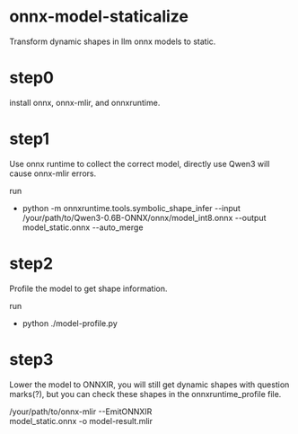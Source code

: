 # onnx-model-staticalize
Transform dynamic shapes in llm onnx models to static.

# step0
install onnx, onnx-mlir, and onnxruntime.

# step1
Use onnx runtime to collect the correct model, directly use Qwen3 will cause onnx-mlir errors.
 
run 
- python -m onnxruntime.tools.symbolic_shape_infer --input /your/path/to/Qwen3-0.6B-ONNX/onnx/model_int8.onnx --output model_static.onnx --auto_merge

# step2
Profile the model to get shape information.

run
- python ./model-profile.py


# step3
Lower the model to ONNXIR, you will still get dynamic shapes with question marks(?), but you can check these shapes in the onnxruntime_profile file.

/your/path/to/onnx-mlir --EmitONNXIR \
model_static.onnx -o model-result.mlir